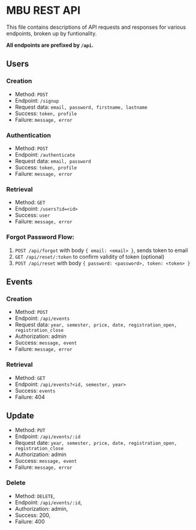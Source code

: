 # MBU REST API

This file contains descriptions of API requests and responses for various 
endpoints, broken up by funtionality. 

**All endpoints are prefixed by `/api`.**

## Users

### Creation

* Method: `POST`
* Endpoint: `/signup`
* Request data: `email, password, firstname, lastname`
* Success: `token, profile`
* Failure: `message, error`

### Authentication

* Method: `POST`
* Endpoint: `/authenticate`
* Request data: `email, password`
* Success: `token, profile`
* Failure: `message, error`

### Retrieval

* Method: `GET`
* Endpoint: `/users?id=<id>`
* Success: `user`
* Failure: `message, error`

### Forgot Password Flow:

1. `POST /api/forgot` with body `{ email: <email> }`, sends token to email
2. `GET /api/reset/:token` to confirm validity of token (optional)
3. `POST /api/reset` with body `{ password: <password>, token: <token> }`

## Events

### Creation

* Method: `POST`
* Endpoint: `/api/events`
* Request data: `year, semester, price, date, registration_open, registration_close`
* Authorization: admin
* Success: `message, event`
* Failure: `message, error`

### Retrieval

* Method: `GET`
* Endpoint: `/api/events?<id, semester, year>`
* Success: `events`
* Failure: 404

## Update

* Method: `PUT`
* Endpoint: `/api/events/:id`
* Request date: `year, semester, price, date, registration_open, registration_close`
* Authorization: admin
* Success: `message, event`
* Failure: `message, error`

### Delete

* Method: `DELETE`,
* Endpoint: `/api/events/:id`,
* Authorization: admin,
* Success: 200,
* Failure: 400
